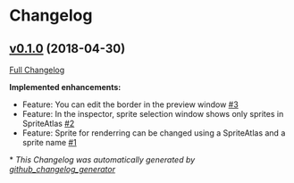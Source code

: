 # Changelog

## [v0.1.0](https://github.com/mob-sakai/AtlasImage/tree/v0.1.0) (2018-04-30)

[Full Changelog](https://github.com/mob-sakai/AtlasImage/compare/6159735114a782ced87eb55c93edad44cad146c4...v0.1.0)

**Implemented enhancements:**

- Feature: You can edit the border in the preview window [\#3](https://github.com/mob-sakai/AtlasImage/issues/3)
- Feature: In the inspector, sprite selection window shows only sprites in SpriteAtlas [\#2](https://github.com/mob-sakai/AtlasImage/issues/2)
- Feature: Sprite for renderring can be changed using a SpriteAtlas and a sprite name [\#1](https://github.com/mob-sakai/AtlasImage/issues/1)



\* *This Changelog was automatically generated by [github_changelog_generator](https://github.com/skywinder/Github-Changelog-Generator)*